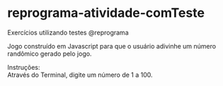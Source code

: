 # reprograma-atividade-comTeste
Exercícios utilizando testes @reprograma


Jogo construído em Javascript para que o usuário adivinhe um número randômico gerado pelo jogo.  

Instruções:  
Através do Terminal, digite um número de 1 a 100.  
